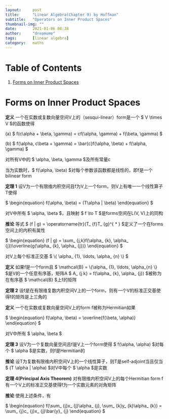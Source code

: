 ```yaml
---
layout:     post
title:      "Linear Algebra(Chapter 9) by Hoffman"
subtitle:   "Operators on Inner Product Spaces"
thumbnail-img: ""
date:       2021-01-06 08:38
author:     "dreamume"
tags: 		[linear algebra]
category:   maths
---
```

<head>
    <script src="https://cdn.mathjax.org/mathjax/latest/MathJax.js?config=TeX-AMS-MML_HTMLorMML" type="text/javascript"></script>
    <script type="text/x-mathjax-config">
        MathJax.Hub.Config({
            tex2jax: {
            skipTags: ['script', 'noscript', 'style', 'textarea', 'pre'],
            inlineMath: [['$','$']]
            }
        });
    </script>
</head>

# Table of Contents

1.  [Forms on Inner Product Spaces](#org33aee2c)


<a id="org33aee2c"></a>

# Forms on Inner Product Spaces

**定义** 一个在实数或复数向量空间V上的（sesqui-linear）form是一个 $ V \\times V $的函数使得

(a) $ f(c\\alpha + \\beta, \\gamma) = cf(\\alpha, \\gamma) + f(\\beta, \\gamma) $

(b) $ f(\\alpha, c\\beta + \\gamma) = \\bar{c}f(\\alpha, \\beta) + f(\\alpha, \\gamma) $

对所有V中的 $ \\alpha, \\beta, \\gamma $及所有常量c

当为实数时，$ f(\\alpha, \\beta) $对每个参数该函数都是线性的，即f是一个bilinear form

**定理 1** 设V为一个有限维内积空间且f为V上一个form，则V上有唯一一个线性算子T使得

$ \\begin{equation} f(\\alpha, \\beta) = (T\\alpha \| \\beta) \\end{equation} $

对V中所有 $ \\alpha, \\beta $，且映射 $ f \\to T $是forms空间在L(V, V)上的同构

**推论** 等式 $ (f \| g) = \\operatorname{tr}(T_ {f}T_ {g}^{ * } $定义了一个在forms空间上的内积有属性

$ \\begin{equation} (f \| g) = \\sum_ {j,k}f(\\alpha_ {k}, \\alpha_ {j})\\overline{g(\\alpha_ {k}, \\alpha_ {j})} \\end{equation} $

对V上每个标准正交基 $ \\{ \\alpha_ {1}, \\ldots, \\alpha_ {n} \\} $

**定义** 如果f是一个form且 $ \\mathcal{B} = \\{\\alpha_ {1}, \\ldots, \\alpha_{n} \\} $是V的一个任意有序基，矩阵A $ A_ {j k} = f(\\alpha_ {k}, \\alpha_ {j}) $被称为在有序基 $ \\mathcal{B} $上f的矩阵

**定理 2** 设f是在有限维复数内积空间V上的一个form，则有一个V的标准正交基使得f的矩阵是上三角的

**定义** 一个在实数或复数向量空间V上的form f被称为Hermitian如果

$ \\begin{equation} f(\\alpha, \\beta) = \\overline{f(\\beta, \\alpha)} \\end{equation} $

对V中所有 $ \\alpha, \\beta $

**定理 3** 设V为一个复数向量空间且f是V上一个form使得 $ f(\\alpha, \\alpha) $对每个 $ \\alpha $是实数，则f是Hermitian的

**推论** 设T为复数有限维内积空间V上的一个线性算子，则T是self-adjoint当且仅当 $ (T \\alpha \| \\alpha) $对V中每个 $ \\alpha $是实数

**定理 4(Principal Axis Theorem)** 对有限维内积空间V上的每个Hermitian form f有一个V上的标准正交基使得f为一个实数元素的对角矩阵

**推论** 使用上述条件，有

$ \\begin{equation} f(\\sum_ {j}x_ {j}\\alpha_ {j}, \\sum_ {k}y_ {k}\\alpha_ {k}) = \\sum_ {j}c_ {j}x_ {j}\\bar{y}_ {j} \\end{equation} $
